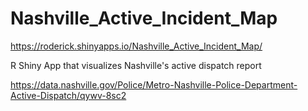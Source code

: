 # Nashville_Active_Incident_Map
https://roderick.shinyapps.io/Nashville_Active_Incident_Map/

R Shiny App that visualizes Nashville's active dispatch report

https://data.nashville.gov/Police/Metro-Nashville-Police-Department-Active-Dispatch/qywv-8sc2
